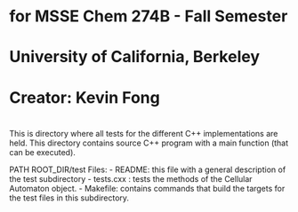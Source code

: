 # for MSSE Chem 274B - Fall Semester
# University of California, Berkeley
# 
# Creator:  Kevin Fong
#
This is directory where all tests for the different C++ implementations are held.
This directory contains source C++ program with a main function (that can be executed).
                    
PATH ROOT_DIR/test
    Files:
  	- README: this file with a general description of the test subdirectory
    - tests.cxx :  tests the methods of the Cellular Automaton object.
    - Makefile: contains commands that build the targets for the test files in this subdirectory.